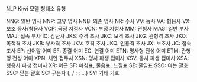 
NLP Kiwi 모델 형태소 유형

NNG: 일반 명사
NNP: 고유 명사
NNB: 의존 명사
NR: 수사
VV: 동사
VA: 형용사
VX: 보조 동사/형용사
VCP: 긍정 지정사
VCN: 부정 지정사
MM: 관형사
MAG: 일반 부사
MAJ: 접속 부사
IC: 감탄사
JKS: 주격 조사
JKC: 보격 조사
JKG: 관형격 조사
JKO: 목적격 조사
JKB: 부사격 조사
JKV: 호격 조사
JKQ: 인용격 조사
JX: 보조사
JC: 접속 조사
EP: 선어말 어미
EF: 종결 어미
EC: 연결 어미
ETN: 명사형 전성 어미
ETM: 관형형 전성 어미
XPN: 체언 접두사
XSN: 명사 파생 접미사
XSV: 동사 파생 접미사
XSA: 형용사 파생 접미사
XR: 어근
SF: 마침표, 물음표, 느낌표
SE: 줄임표
SSO: 여는 괄호
SSC: 닫는 괄호
SC: 구분자 (, / : ; ...)
SY: 기타 기호